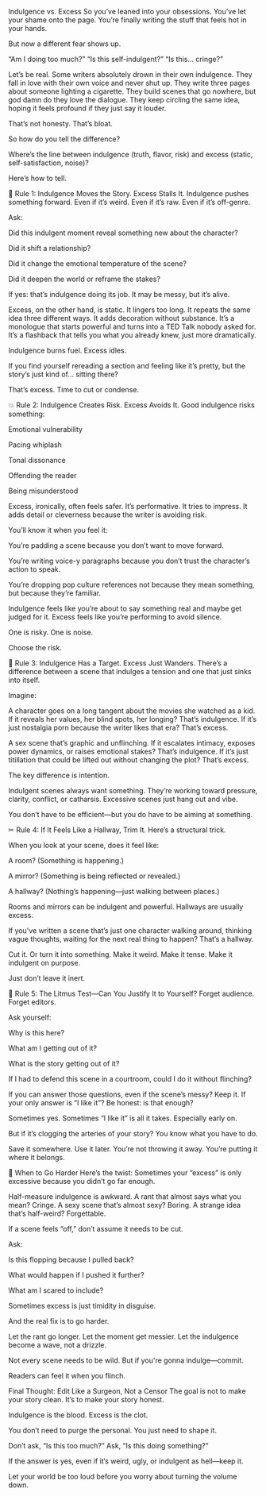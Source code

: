  Indulgence vs. Excess
So you’ve leaned into your obsessions.
You’ve let your shame onto the page.
You’re finally writing the stuff that feels hot in your hands.

But now a different fear shows up.

“Am I doing too much?”
“Is this self-indulgent?”
“Is this… cringe?”

Let’s be real. Some writers absolutely drown in their own indulgence.
They fall in love with their own voice and never shut up.
They write three pages about someone lighting a cigarette.
They build scenes that go nowhere, but god damn do they love the dialogue.
They keep circling the same idea, hoping it feels profound if they just say it louder.

That’s not honesty. That’s bloat.

So how do you tell the difference?

Where’s the line between indulgence (truth, flavor, risk) and excess (static, self-satisfaction, noise)?

Here’s how to tell.

🚧 Rule 1: Indulgence Moves the Story. Excess Stalls It.
Indulgence pushes something forward.
Even if it’s weird. Even if it’s raw. Even if it’s off-genre.

Ask:

Did this indulgent moment reveal something new about the character?

Did it shift a relationship?

Did it change the emotional temperature of the scene?

Did it deepen the world or reframe the stakes?

If yes: that’s indulgence doing its job. It may be messy, but it’s alive.

Excess, on the other hand, is static.
It lingers too long. It repeats the same idea three different ways. It adds decoration without substance.
It’s a monologue that starts powerful and turns into a TED Talk nobody asked for.
It’s a flashback that tells you what you already knew, just more dramatically.

Indulgence burns fuel. Excess idles.

If you find yourself rereading a section and feeling like it’s pretty, but the story’s just kind of… sitting there?

That’s excess. Time to cut or condense.

💥 Rule 2: Indulgence Creates Risk. Excess Avoids It.
Good indulgence risks something:

Emotional vulnerability

Pacing whiplash

Tonal dissonance

Offending the reader

Being misunderstood

Excess, ironically, often feels safer.
It’s performative. It tries to impress. It adds detail or cleverness because the writer is avoiding risk.

You’ll know it when you feel it:

You’re padding a scene because you don’t want to move forward.

You’re writing voice-y paragraphs because you don’t trust the character’s action to speak.

You’re dropping pop culture references not because they mean something, but because they’re familiar.

Indulgence feels like you’re about to say something real and maybe get judged for it.
Excess feels like you’re performing to avoid silence.

One is risky. One is noise.

Choose the risk.

🎯 Rule 3: Indulgence Has a Target. Excess Just Wanders.
There’s a difference between a scene that indulges a tension and one that just sinks into itself.

Imagine:

A character goes on a long tangent about the movies she watched as a kid.
If it reveals her values, her blind spots, her longing? That’s indulgence.
If it’s just nostalgia porn because the writer likes that era? That’s excess.

A sex scene that’s graphic and unflinching.
If it escalates intimacy, exposes power dynamics, or raises emotional stakes? That’s indulgence.
If it’s just titillation that could be lifted out without changing the plot? That’s excess.

The key difference is intention.

Indulgent scenes always want something. They’re working toward pressure, clarity, conflict, or catharsis.
Excessive scenes just hang out and vibe.

You don’t have to be efficient—but you do have to be aiming at something.

✂ Rule 4: If It Feels Like a Hallway, Trim It.
Here’s a structural trick.

When you look at your scene, does it feel like:

A room? (Something is happening.)

A mirror? (Something is being reflected or revealed.)

A hallway? (Nothing’s happening—just walking between places.)

Rooms and mirrors can be indulgent and powerful.
Hallways are usually excess.

If you’ve written a scene that’s just one character walking around, thinking vague thoughts, waiting for the next real thing to happen? That’s a hallway.

Cut it. Or turn it into something.
Make it weird. Make it tense. Make it indulgent on purpose.

Just don’t leave it inert.

🧪 Rule 5: The Litmus Test—Can You Justify It to Yourself?
Forget audience. Forget editors.

Ask yourself:

Why is this here?

What am I getting out of it?

What is the story getting out of it?

If I had to defend this scene in a courtroom, could I do it without flinching?

If you can answer those questions, even if the scene’s messy? Keep it.
If your only answer is “I like it”? Be honest: is that enough?

Sometimes yes.
Sometimes “I like it” is all it takes. Especially early on.

But if it’s clogging the arteries of your story? You know what you have to do.

Save it somewhere. Use it later. You’re not throwing it away.
You’re putting it where it belongs.

🚀 When to Go Harder
Here’s the twist: Sometimes your “excess” is only excessive because you didn’t go far enough.

Half-measure indulgence is awkward.
A rant that almost says what you mean? Cringe.
A sexy scene that’s almost sexy? Boring.
A strange idea that’s half-weird? Forgettable.

If a scene feels “off,” don’t assume it needs to be cut.

Ask:

Is this flopping because I pulled back?

What would happen if I pushed it further?

What am I scared to include?

Sometimes excess is just timidity in disguise.

And the real fix is to go harder.

Let the rant go longer.
Let the moment get messier.
Let the indulgence become a wave, not a drizzle.

Not every scene needs to be wild. But if you're gonna indulge—commit.

Readers can feel it when you flinch.

Final Thought: Edit Like a Surgeon, Not a Censor
The goal is not to make your story clean.
It’s to make your story honest.

Indulgence is the blood.
Excess is the clot.

You don’t need to purge the personal. You just need to shape it.

Don’t ask, “Is this too much?”
Ask, “Is this doing something?”

If the answer is yes, even if it’s weird, ugly, or indulgent as hell—keep it.

Let your world be too loud before you worry about turning the volume down.

